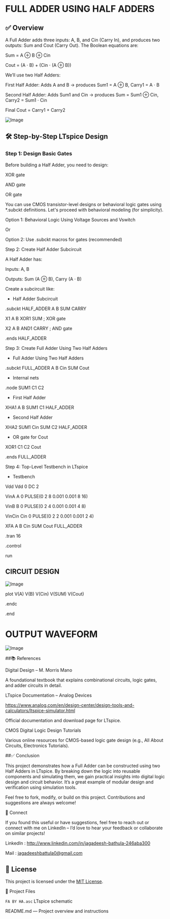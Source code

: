 # FULL ADDER USING HALF ADDERS

## ✅ Overview

A Full Adder adds three inputs: A, B, and Cin (Carry In), and produces two outputs: Sum and Cout (Carry Out). The Boolean equations are:

Sum = A ⊕ B ⊕ Cin

Cout = (A ⋅ B) + (Cin ⋅ (A ⊕ B))

We’ll use two Half Adders:

First Half Adder: Adds A and B → produces Sum1 = A ⊕ B, Carry1 = A ⋅ B

Second Half Adder: Adds Sum1 and Cin → produces Sum = Sum1 ⊕ Cin, Carry2 = Sum1 ⋅ Cin

Final Cout = Carry1 + Carry2

![Image](https://github.com/user-attachments/assets/1d188a89-e0b9-4cae-884a-437f8e7801a5)

## 🛠 Step-by-Step LTspice Design

### Step 1: Design Basic Gates

Before building a Half Adder, you need to design:

XOR gate

AND gate

OR gate

You can use CMOS transistor-level designs or behavioral logic gates using *.subckt definitions. Let's proceed with behavioral modeling (for simplicity).

Option 1: Behavioral Logic Using Voltage Sources and Vswitch

Or

Option 2: Use .subckt macros for gates (recommended)

Step 2: Create Half Adder Subcircuit

A Half Adder has:

Inputs: A, B

Outputs: Sum (A ⊕ B), Carry (A ⋅ B)

Create a subcircuit like:

* Half Adder Subcircuit
  
.subckt HALF_ADDER A B SUM CARRY

X1 A B XOR1 SUM  ; XOR gate

X2 A B AND1 CARRY ; AND gate

.ends HALF_ADDER

Step 3: Create Full Adder Using Two Half Adders

* Full Adder Using Two Half Adders
  
.subckt FULL_ADDER A B Cin SUM Cout

* Internal nets
  
.node SUM1 C1 C2

* First Half Adder
  
XHA1 A B SUM1 C1 HALF_ADDER

* Second Half Adder
  
XHA2 SUM1 Cin SUM C2 HALF_ADDER

* OR gate for Cout
  
XOR1 C1 C2 Cout

.ends FULL_ADDER

Step 4: Top-Level Testbench in LTspice

* Testbench
  
Vdd Vdd 0 DC 2

VinA A 0 PULSE(0 2 8 0.001 0.001 8 16)

VinB B 0 PULSE(0 2 4 0.001 0.001 4 8)

VinCin Cin 0 PULSE(0 2 2 0.001 0.001 2 4)

XFA A B Cin SUM Cout FULL_ADDER

.tran 16

.control

run

## CIRCUIT DESIGN

![Image](https://github.com/user-attachments/assets/a643585a-d78d-4a2e-bd42-6f41d7e49343)


plot V(A) V(B) V(Cin) V(SUM) V(Cout)

.endc

.end

# OUTPUT WAVEFORM

![Image](https://github.com/user-attachments/assets/5c0fc2fc-20e2-48f8-b895-3005b55c019e)


##📚 References

Digital Design – M. Morris Mano

A foundational textbook that explains combinational circuits, logic gates, and adder circuits in detail.

LTspice Documentation – Analog Devices

https://www.analog.com/en/design-center/design-tools-and-calculators/ltspice-simulator.html

Official documentation and download page for LTspice.

CMOS Digital Logic Design Tutorials

Various online resources for CMOS-based logic gate design (e.g., All About Circuits, Electronics Tutorials).

##✅ Conclusion

This project demonstrates how a Full Adder can be constructed using two Half Adders in LTspice. By breaking down the logic into reusable components and simulating them, we gain practical insights into digital logic design and circuit behavior. It’s a great example of modular design and verification using simulation tools.

Feel free to fork, modify, or build on this project. Contributions and suggestions are always welcome!

🔗 Connect

If you found this useful or have suggestions, feel free to reach out or connect with me on LinkedIn – I’d love to hear your feedback or collaborate on similar projects!

LinkedIn : http://www.linkedin.com/in/jagadeesh-bathula-246aba300

Mail : jagadeeshbattula0@gmail.com 

## 🪪 License

This project is licensed under the [MIT License](LICENSE).

📁 Project Files

`FA BY HA.asc` LTspice schematic

README.md — Project overview and instructions







